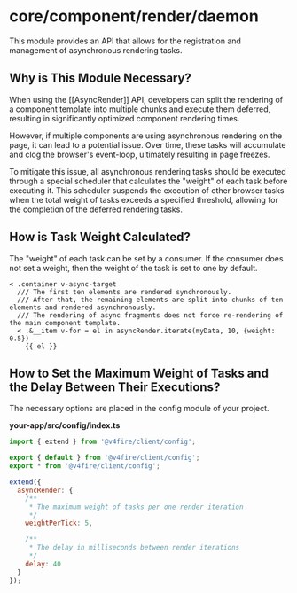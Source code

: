 # core/component/render/daemon

This module provides an API that allows for the registration and management of asynchronous rendering tasks.

## Why is This Module Necessary?

When using the [[AsyncRender]] API, developers can split the rendering of a component template into multiple chunks and
execute them deferred, resulting in significantly optimized component rendering times.

However, if multiple components are using asynchronous rendering on the page, it can lead to a potential issue.
Over time, these tasks will accumulate and clog the browser's event-loop, ultimately resulting in page freezes.

To mitigate this issue, all asynchronous rendering tasks should be executed through a special scheduler
that calculates the "weight" of each task before executing it.
This scheduler suspends the execution of other browser tasks when the total weight of
tasks exceeds a specified threshold, allowing for the completion of the deferred rendering tasks.

## How is Task Weight Calculated?

The "weight" of each task can be set by a consumer.
If the consumer does not set a weight, then the weight of the task is set to one by default.

```
< .container v-async-target
  /// The first ten elements are rendered synchronously.
  /// After that, the remaining elements are split into chunks of ten elements and rendered asynchronously.
  /// The rendering of async fragments does not force re-rendering of the main component template.
  < .&__item v-for = el in asyncRender.iterate(myData, 10, {weight: 0.5})
    {{ el }}
```

## How to Set the Maximum Weight of Tasks and the Delay Between Their Executions?

The necessary options are placed in the config module of your project.

__your-app/src/config/index.ts__

```js
import { extend } from '@v4fire/client/config';

export { default } from '@v4fire/client/config';
export * from '@v4fire/client/config';

extend({
  asyncRender: {
    /**
     * The maximum weight of tasks per one render iteration
     */
    weightPerTick: 5,

    /**
     * The delay in milliseconds between render iterations
     */
    delay: 40
  }
});
```
